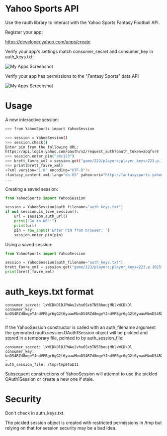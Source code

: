 Yahoo Sports API
================

Use the rauth library to interact with the Yahoo Sports Fantasy Football API.

Register your app:

https://developer.yahoo.com/apps/create

Verify your app's settings match consumer_secret and consumer_key in auth_keys.txt:

![My Apps Screenshot](/../screenshots/apps_status.png?raw=true "My Apps Screenshot")

Verify your app has permissions to the "Fantasy Sports" data API

![My Apps Screenshot](/../screenshots/create_a_project.png?raw=true "My Apps Screenshot")

Usage
=====

A new interactive session:
```bash
>>> from YahooSports import YahooSession

>>> session = YahooSession()
>>> session.check()
Enter pin from the following URL:
https://api.login.yahoo.com/oauth/v2/request_auth?oauth_token=abqfvr4
>>> session.enter_pin("abc123")
>>> brett_favre_xml = session.get("game/223/players;player_keys=223.p.1025")
>>> print(brett_favre_xml)
<?xml version="1.0" encoding="UTF-8"?>
<fantasy_content xml:lang="en-US" yahoo:uri="http://fantasysports.yahooapis.com/fantasy ...
...
```

Creating a saved session: 
```python
from YahooSports import YahooSession

session = YahooSession(auth_filename="auth_keys.txt")
if not session.is_live_session():
    url = session.auth_url()
    print("Go to URL:")
    print(url)
    pin = raw_input('Enter PIN from browser: ')
    session.enter_pin(pin)
```

Using a saved session:
```python
from YahooSports import YahooSession

session = YahooSession(auth_filename="auth_keys.txt")
brett_favre_xml = session.get("game/223/players;player_keys=223.p.1025")
print(brett_favre_xml)
```

auth_keys.txt format
====================

    consumer_secret: lxWCDkDlDJPWAu2vhu6SxbTN5RboujMklxWCDkDl
    consumer_key: bnDS4RZd8mgeYJndVPBgr6gG2t6yuawMbnDS4RZd8mgeYJndVPBgr6gG2t6yuawMbnDS4RZd8mgeYJndVPBgr6gG2t--


If the YahooSession constructor is called with an auth_filename
argument the generated rauth.session.OAuth1Session object will be
pickled and stored in a temporary file, pointed to by
auth_session_file:

    consumer_secret: lxWCDkDlDJPWAu2vhu6SxbTN5RboujMklxWCDkDl
    consumer_key: bnDS4RZd8mgeYJndVPBgr6gG2t6yuawMbnDS4RZd8mgeYJndVPBgr6gG2t6yuawMbnDS4RZd8mgeYJndVPBgr6gG2t--
    auth_session_file: /tmp/tmp0tab11

Subsequent constructions of YahooSession will attempt to use the
pickled OAuth1Session or create a new one if stale.

Security
========

Don't check in auth_keys.txt.

The pickled session object is created with restricted permissions in
/tmp but relying on that for session security may be a bad idea.
